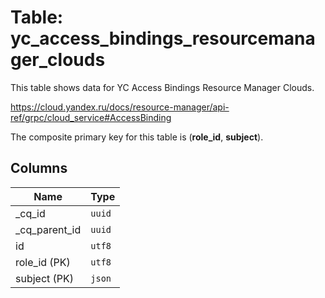 # Table: yc_access_bindings_resourcemanager_clouds

This table shows data for YC Access Bindings Resource Manager Clouds.

https://cloud.yandex.ru/docs/resource-manager/api-ref/grpc/cloud_service#AccessBinding

The composite primary key for this table is (**role_id**, **subject**).

## Columns

| Name          | Type          |
| ------------- | ------------- |
|_cq_id|`uuid`|
|_cq_parent_id|`uuid`|
|id|`utf8`|
|role_id (PK)|`utf8`|
|subject (PK)|`json`|